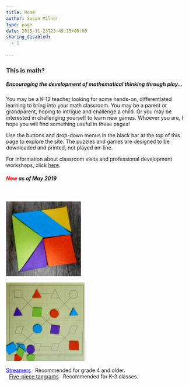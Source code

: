 ```yaml
---
title: Home
author: Susan Milner
type: page
date: 2015-11-23T23:49:15+00:00
sharing_disabled:
  - 1

---
```

### This is math?

##### Encouraging the development of mathematical thinking through play&#8230;

<p style="text-align: left;">
  You may be a K-12 teache<a title="For teachers" href="/for-teachers/">r</a> looking for some hands-on, differentiated learning to bring into your math classroom. You may be a parent or grandparent, hoping to intrigue and challenge a child. Or you may be interested in challenging yourself to learn new games. Whoever you are, I hope you will find something useful in these pages!
</p>

<p style="text-align: left;">
  Use the buttons and drop-down menus in the black bar at the top of this page to explore the site. The puzzles and games are designed to be downloaded and printed, not played on-line.
</p>

<p style="text-align: left;">
  For information about classroom visits and professional development workshops, click <a title="For teachers" href="/for-teachers/" target="_blank" rel="noopener">here</a>.
</p>

##### <span style="color: #ff0000;">New</span> as of May 2019

&nbsp;

<p style="text-align: left;">
  <p>
    <a href="/five-piece-tangrams/5-piece-tangrams-set/" rel="attachment wp-att-1322"><img loading="lazy" class="alignright wp-image-1322" src="/wp-content/uploads/2019/05/5-piece-tangrams-set-150x150.jpg" alt="" width="205" height="205" /></a>
  </p>
  
  <p>
    <a href="/streamers/streamers-800x746/" rel="attachment wp-att-1349"><img loading="lazy" class="alignnone wp-image-1349" src="/wp-content/uploads/2019/05/Streamers-800x746-150x150.jpg" alt="" width="215" height="215" /></a>
  </p>
  
  <p style="text-align: left;">
    <span style="color: #0000ff;"><a style="color: #0000ff;" href="/streamers/" target="_blank" rel="noopener">Streamers</a></span>   Recommended for grade 4 and older.                                                <a href="/five-piece-tangrams/" target="_blank" rel="noopener">Five-piece tangrams</a>   Recommended for K-3 classes.
  </p>
  
  <p style="text-align: left;">
    <span style="color: #ff0000;"><span style="color: #000000;"><span style="color: #ff0000;">                                                                                                                    </span></span></span>
  </p>